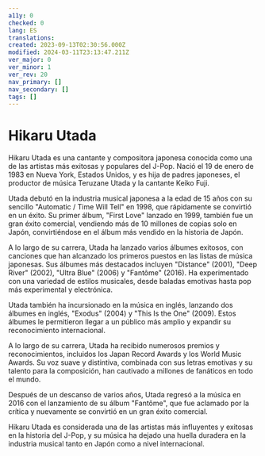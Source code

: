 ```yaml
---
a11y: 0
checked: 0
lang: ES
translations: 
created: 2023-09-13T02:30:56.000Z
modified: 2024-03-11T23:13:47.211Z
ver_major: 0
ver_minor: 1
ver_rev: 20
nav_primary: []
nav_secondary: []
tags: []
---
```

# Hikaru Utada

Hikaru Utada es una cantante y compositora japonesa conocida como una de las artistas más exitosas y populares del J-Pop. Nació el 19 de enero de 1983 en Nueva York, Estados Unidos, y es hija de padres japoneses, el productor de música Teruzane Utada y la cantante Keiko Fuji.

Utada debutó en la industria musical japonesa a la edad de 15 años con su sencillo "Automatic / Time Will Tell" en 1998, que rápidamente se convirtió en un éxito. Su primer álbum, "First Love" lanzado en 1999, también fue un gran éxito comercial, vendiendo más de 10 millones de copias solo en Japón, convirtiéndose en el álbum más vendido en la historia de Japón.

A lo largo de su carrera, Utada ha lanzado varios álbumes exitosos, con canciones que han alcanzado los primeros puestos en las listas de música japonesas. Sus álbumes más destacados incluyen "Distance" (2001), "Deep River" (2002), "Ultra Blue" (2006) y "Fantôme" (2016). Ha experimentado con una variedad de estilos musicales, desde baladas emotivas hasta pop más experimental y electrónica.

Utada también ha incursionado en la música en inglés, lanzando dos álbumes en inglés, "Exodus" (2004) y "This Is the One" (2009). Estos álbumes le permitieron llegar a un público más amplio y expandir su reconocimiento internacional.

A lo largo de su carrera, Utada ha recibido numerosos premios y reconocimientos, incluidos los Japan Record Awards y los World Music Awards. Su voz suave y distintiva, combinada con sus letras emotivas y su talento para la composición, han cautivado a millones de fanáticos en todo el mundo.

Después de un descanso de varios años, Utada regresó a la música en 2016 con el lanzamiento de su álbum "Fantôme", que fue aclamado por la crítica y nuevamente se convirtió en un gran éxito comercial.

Hikaru Utada es considerada una de las artistas más influyentes y exitosas en la historia del J-Pop, y su música ha dejado una huella duradera en la industria musical tanto en Japón como a nivel internacional.